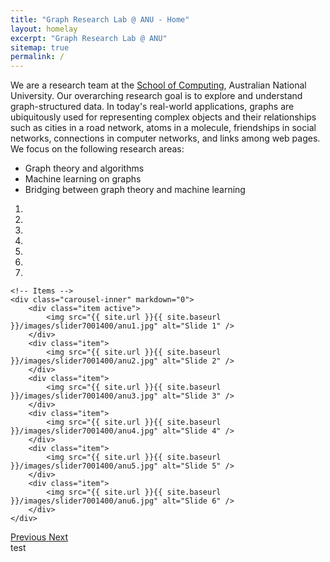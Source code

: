 ```yaml
---
title: "Graph Research Lab @ ANU - Home"
layout: homelay
excerpt: "Graph Research Lab @ ANU"
sitemap: true
permalink: /
---
```


We are a research team at the [School of Computing](https://cs.anu.edu.au/), Australian National University. Our overarching research goal is to explore and understand graph-structured data. In today's real-world applications, graphs are ubiquitously used for representing complex objects and their relationships such as cities in a road network, atoms in a molecule, friendships in social networks, connections in computer networks, and links among web pages. We focus on the following research areas:

<ul>
    <li> Graph theory and algorithms</li>
    <li> Machine learning on graphs</li>
    <li> Bridging between graph theory and machine learning</li>
</ul>



<div markdown="0" id="carousel" class="carousel slide" data-ride="carousel" data-interval="4000" data-pause="hover" >
    <!-- Menu -->
    <ol class="carousel-indicators">
        <li data-target="#carousel" data-slide-to="0" class="active"></li>
        <li data-target="#carousel" data-slide-to="1"></li>
        <li data-target="#carousel" data-slide-to="2"></li>
        <li data-target="#carousel" data-slide-to="3"></li>
        <li data-target="#carousel" data-slide-to="4"></li>
        <li data-target="#carousel" data-slide-to="5"></li>
        <li data-target="#carousel" data-slide-to="6"></li>      
    </ol>

    <!-- Items -->
    <div class="carousel-inner" markdown="0">
        <div class="item active">
            <img src="{{ site.url }}{{ site.baseurl }}/images/slider7001400/anu1.jpg" alt="Slide 1" />
        </div>
        <div class="item">
            <img src="{{ site.url }}{{ site.baseurl }}/images/slider7001400/anu2.jpg" alt="Slide 2" />
        </div>
        <div class="item">
            <img src="{{ site.url }}{{ site.baseurl }}/images/slider7001400/anu3.jpg" alt="Slide 3" />
        </div>
        <div class="item">
            <img src="{{ site.url }}{{ site.baseurl }}/images/slider7001400/anu4.jpg" alt="Slide 4" />
        </div>
        <div class="item">
            <img src="{{ site.url }}{{ site.baseurl }}/images/slider7001400/anu5.jpg" alt="Slide 5" />
        </div>
        <div class="item">
            <img src="{{ site.url }}{{ site.baseurl }}/images/slider7001400/anu6.jpg" alt="Slide 6" />
        </div>
    </div>
  <a class="left carousel-control" href="#carousel" role="button" data-slide="prev">
    <span class="glyphicon glyphicon-chevron-left" aria-hidden="true"></span>
    <span class="sr-only">Previous</span>
  </a>
  <a class="right carousel-control" href="#carousel" role="button" data-slide="next">
    <span class="glyphicon glyphicon-chevron-right" aria-hidden="true"></span>
    <span class="sr-only">Next</span>
  </a>
</div>

<div class="col-sm-6 clearfix">
 <div class="box">
   <protit> test </protit>
 </div>
</div>


